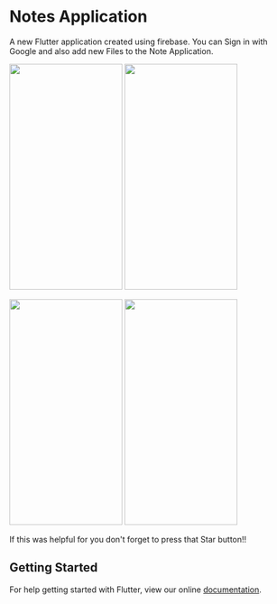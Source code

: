 # Notes Application

A new Flutter application created using firebase.
You can Sign in with Google and also add new Files to the Note Application.

<img src = "https://user-images.githubusercontent.com/17084209/43305055-ebea91ce-9193-11e8-8447-14e4ebb1350f.png" width = "200" height="400"> <img src = "https://user-images.githubusercontent.com/17084209/43305056-ec1eff54-9193-11e8-8643-79c9e9c46c32.png" width = "200" height="400">

<img src = "https://user-images.githubusercontent.com/17084209/43305057-ec52bad8-9193-11e8-9632-0e2c93f355e9.png" width = "200" height="400"> <img src = "https://user-images.githubusercontent.com/17084209/43305059-ec838d02-9193-11e8-88c3-26aab5efb3b5.png" width = "200" height="400">

If this was helpful for you don't forget to press that Star button!!

## Getting Started

For help getting started with Flutter, view our online
[documentation](https://medium.com/@sharvinshah51).
